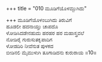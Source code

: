 +++
title = "010 ಮೂಡಿಗೆಯೊಳಮ್ಬುಗಿದು"

+++
ಮೂಡಿಗೆಯೊಳಂಬುಗಿದು ತಿರುವಿಗೆ   
ಹೂಡಲೀ ಹದನಾಯ್ತು ಚಾಪದೊ   
ಳೋಡಿಸಿದಡೇನಹುದು ಹರಹರ ಹರ ಮಹಾಸ್ತ್ರವಲೆ   
ನೋಡಿರೈ ಗುರುಸುತಕೃಪಾದಿಗ   
ಳೋಡದಿರಿ ನೀವೆನುತ ಪುಳಕದ   
ಬೀಡಿನಲಿ ಮೈಮುಳುಗಿ ತೂಗಾಡಿದನು ಕುರುರಾಯ      ॥10॥